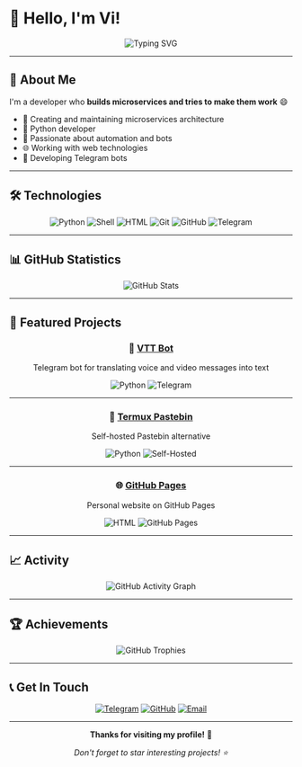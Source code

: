 # 👋 Hello, I'm Vi!

<div align="center">
  <img src="https://readme-typing-svg.herokuapp.com?font=Fira+Code&weight=500&size=28&pause=1000&color=00FF00&center=true&vCenter=true&width=435&lines=Backend+Developer;Microservices+Architect;Open+Source+Enthusiast" alt="Typing SVG" />
</div>

---

## 🚀 About Me

I'm a developer who **builds microservices and tries to make them work** 😄

- 🔧 Creating and maintaining microservices architecture
- 🐍 Python developer
- 🤖 Passionate about automation and bots
- 🌐 Working with web technologies
- 📱 Developing Telegram bots

---

## 🛠️ Technologies

<div align="center">
  
![Python](https://img.shields.io/badge/-Python-3776AB?style=for-the-badge&logo=python&logoColor=white)
![Shell](https://img.shields.io/badge/-Shell-4EAA25?style=for-the-badge&logo=gnu-bash&logoColor=white)
![HTML](https://img.shields.io/badge/-HTML-E34F26?style=for-the-badge&logo=html5&logoColor=white)
![Git](https://img.shields.io/badge/-Git-F05032?style=for-the-badge&logo=git&logoColor=white)
![GitHub](https://img.shields.io/badge/-GitHub-181717?style=for-the-badge&logo=github&logoColor=white)
![Telegram](https://img.shields.io/badge/-Telegram-26A5E4?style=for-the-badge&logo=telegram&logoColor=white)

</div>

---

## 📊 GitHub Statistics

<div align="center">
  <img src="https://github-readme-stats.vercel.app/api?username=mrvi0&show_icons=true&theme=radical&hide_border=true" alt="GitHub Stats" />
</div>

---

## 🎯 Featured Projects

<div align="center">

### 🤖 [VTT Bot](https://github.com/mrvi0/vtt-bot)
Telegram bot for translating voice and video messages into text

![Python](https://img.shields.io/badge/Python-3.8+-blue.svg)
![Telegram](https://img.shields.io/badge/Telegram%20Bot-API-green.svg)

---

### 📝 [Termux Pastebin](https://github.com/mrvi0/termux-pastebin)
Self-hosted Pastebin alternative

![Python](https://img.shields.io/badge/Python-3.8+-blue.svg)
![Self-Hosted](https://img.shields.io/badge/Self--Hosted-Yes-orange.svg)

---

### 🌐 [GitHub Pages](https://github.com/mrvi0/mrvi0.github.io)
Personal website on GitHub Pages

![HTML](https://img.shields.io/badge/HTML5-E34F26?style=flat&logo=html5&logoColor=white)
![GitHub Pages](https://img.shields.io/badge/GitHub%20Pages-327FC7?style=flat&logo=github&logoColor=white)

</div>

---

## 📈 Activity

<div align="center">
  <img src="https://github-readme-activity-graph.vercel.app/graph?username=mrvi0&theme=radical&hide_border=true" alt="GitHub Activity Graph" />
</div>

---

## 🏆 Achievements

<div align="center">
  <img src="https://github-profile-trophy.vercel.app/?username=mrvi0&theme=radical&no-frame=true&no-bg=false&margin-w=4" alt="GitHub Trophies" />
</div>

---

## 📞 Get In Touch

<div align="center">
  
[![Telegram](https://img.shields.io/badge/Telegram-@b4dcat-26A5E4?style=for-the-badge&logo=telegram&logoColor=white)](http://t.me/b4dcat)
[![GitHub](https://img.shields.io/badge/GitHub-@mrvi0-181717?style=for-the-badge&logo=github&logoColor=white)](https://github.com/mrvi0)
[![Email](https://img.shields.io/badge/Email-support%40b4dcat.ru-D14836?style=for-the-badge&logo=gmail&logoColor=white)](mailto:support@b4dcat.ru)

</div>

---

<div align="center">
  
**Thanks for visiting my profile!** 🚀

*Don't forget to star interesting projects! ⭐*

</div> 
